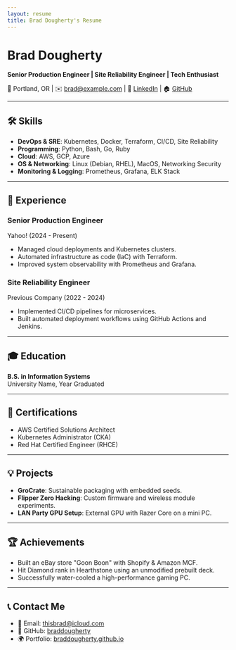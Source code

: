 ```yaml
---
layout: resume
title: Brad Dougherty's Resume
---
```

# Brad Dougherty
**Senior Production Engineer | Site Reliability Engineer | Tech Enthusiast**

📍 Portland, OR | ✉️ brad@example.com | 🔗 [LinkedIn](https://www.linkedin.com/in/yourprofile) | 🏠 [GitHub](https://github.com/braddougherty)

---

## 🛠️ Skills
- **DevOps & SRE**: Kubernetes, Docker, Terraform, CI/CD, Site Reliability
- **Programming**: Python, Bash, Go, Ruby
- **Cloud**: AWS, GCP, Azure
- **OS & Networking**: Linux (Debian, RHEL), MacOS, Networking Security
- **Monitoring & Logging**: Prometheus, Grafana, ELK Stack

---

## 💼 Experience

### **Senior Production Engineer**  
Yahoo! (2024 - Present)  
- Managed cloud deployments and Kubernetes clusters.
- Automated infrastructure as code (IaC) with Terraform.
- Improved system observability with Prometheus and Grafana.

### **Site Reliability Engineer**  
Previous Company (2022 - 2024)  
- Implemented CI/CD pipelines for microservices.
- Built automated deployment workflows using GitHub Actions and Jenkins.

---

## 🎓 Education
**B.S. in Information Systems**  
University Name, Year Graduated  

---

## 📜 Certifications
- AWS Certified Solutions Architect
- Kubernetes Administrator (CKA)
- Red Hat Certified Engineer (RHCE)

---

## 💡 Projects
- **GroCrate**: Sustainable packaging with embedded seeds.
- **Flipper Zero Hacking**: Custom firmware and wireless module experiments.
- **LAN Party GPU Setup**: External GPU with Razer Core on a mini PC.

---

## 🏆 Achievements
- Built an eBay store "Goon Boon" with Shopify & Amazon MCF.
- Hit Diamond rank in Hearthstone using an unmodified prebuilt deck.
- Successfully water-cooled a high-performance gaming PC.

---

## 📞 Contact Me
- 📧 Email: thisbrad@icloud.com
- 🔗 GitHub: [braddougherty](https://github.com/braddougherty)
- 🌍 Portfolio: [braddougherty.github.io](https://braddougherty.github.io)